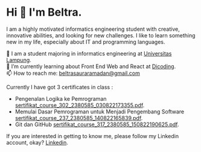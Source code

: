 # Hi 👋 I'm Beltra.  

I am a highly motivated informatics engineering student with creative, innovative abilities, and looking for new challenges. I like to learn something new in my life, especially about IT and programming languages.  

👩 I am a student majoring in informatics engineering at [Universitas Lampung](https://www.unila.ac.id/).  
🌱 I’m currently learning about Front End Web and React at [Dicoding](https://www.dicoding.com/).   
📫 How to reach me: beltrasauraramadan@gmail.com  

Currently I have got 3 certificates in class :  
- Pengenalan Logika ke Pemrograman [sertifikat_course_302_2380585_030822173355.pdf](https://github.com/beltra06/beltra06/files/9389542/sertifikat_course_302_2380585_030822173355.pdf).
- Memulai Dasar Pemrograman untuk Menjadi Pengembang Software [sertifikat_course_237_2380585_140822165839.pdf](https://github.com/beltra06/beltra06/files/9389543/sertifikat_course_237_2380585_140822165839.pdf).
- Git dan GitHub [sertifikat_course_317_2380585_150822190625.pdf](https://github.com/beltra06/beltra06/files/9389544/sertifikat_course_317_2380585_150822190625.pdf).

If you are interested in getting to know me, please follow my Linkedin account, okay? [Linkedin](https://www.linkedin.com/in/beltra-saura-rahmadan-9976b31b9/).
